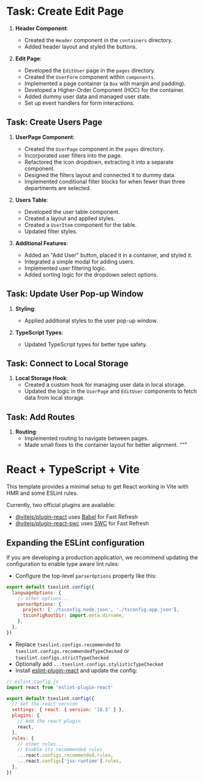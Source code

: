 # Task: Create Edit Page
1. **Header Component**:
   - Created the `Header` component in the `containers` directory.
   - Added header layout and styled the buttons.

2. **Edit Page**:
   - Developed the `EditUser` page in the `pages` directory.
   - Created the `UserForm` component within `components`.
   - Implemented a page container (a `Box` with margin and padding).
   - Developed a Higher-Order Component (HOC) for the container.
   - Added dummy user data and managed user state.
   - Set up event handlers for form interactions.

## Task: Create Users Page
1. **UserPage Component**:
   - Created the `UserPage` component in the `pages` directory.
   - Incorporated user filters into the page.
   - Refactored the icon dropdown, extracting it into a separate component.
   - Designed the filters layout and connected it to dummy data.
   - Implemented conditional filter blocks for when fewer than three departments are selected.

2. **Users Table**:
   - Developed the user table component.
   - Created a layout and applied styles.
   - Created a `UserItem` component for the table.
   - Updated filter styles.

3. **Additional Features**:
   - Added an "Add User" button, placed it in a container, and styled it.
   - Integrated a simple modal for adding users.
   - Implemented user filtering logic.
   - Added sorting logic for the dropdown select options.

## Task: Update User Pop-up Window
1. **Styling**:
   - Applied additional styles to the user pop-up window.

2. **TypeScript Types**:
   - Updated TypeScript types for better type safety.

## Task: Connect to Local Storage
1. **Local Storage Hook**:
   - Created a custom hook for managing user data in local storage.
   - Updated the logic in the `UserPage` and `EditUser` components to fetch data from local storage.

## Task: Add Routes
1. **Routing**:
   - Implemented routing to navigate between pages.
   - Made small fixes to the container layout for better alignment.
"""

# React + TypeScript + Vite

This template provides a minimal setup to get React working in Vite with HMR and some ESLint rules.

Currently, two official plugins are available:

- [@vitejs/plugin-react](https://github.com/vitejs/vite-plugin-react/blob/main/packages/plugin-react/README.md) uses [Babel](https://babeljs.io/) for Fast Refresh
- [@vitejs/plugin-react-swc](https://github.com/vitejs/vite-plugin-react-swc) uses [SWC](https://swc.rs/) for Fast Refresh

## Expanding the ESLint configuration

If you are developing a production application, we recommend updating the configuration to enable type aware lint rules:

- Configure the top-level `parserOptions` property like this:

```js
export default tseslint.config({
  languageOptions: {
    // other options...
    parserOptions: {
      project: ['./tsconfig.node.json', './tsconfig.app.json'],
      tsconfigRootDir: import.meta.dirname,
    },
  },
})
```

- Replace `tseslint.configs.recommended` to `tseslint.configs.recommendedTypeChecked` or `tseslint.configs.strictTypeChecked`
- Optionally add `...tseslint.configs.stylisticTypeChecked`
- Install [eslint-plugin-react](https://github.com/jsx-eslint/eslint-plugin-react) and update the config:

```js
// eslint.config.js
import react from 'eslint-plugin-react'

export default tseslint.config({
  // Set the react version
  settings: { react: { version: '18.3' } },
  plugins: {
    // Add the react plugin
    react,
  },
  rules: {
    // other rules...
    // Enable its recommended rules
    ...react.configs.recommended.rules,
    ...react.configs['jsx-runtime'].rules,
  },
})
```
